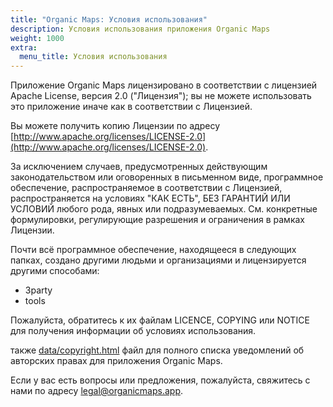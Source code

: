 ```yaml
---
title: "Organic Maps: Условия использования"
description: Условия использования приложения Organic Maps
weight: 1000
extra:
  menu_title: Условия использования
---
```


Приложение Organic Maps лицензировано в соответствии с лицензией Apache License, версия 2.0 ("Лицензия");
вы не можете использовать это приложение иначе как в соответствии с Лицензией.

Вы можете получить копию Лицензии по адресу [http://www.apache.org/licenses/LICENSE-2.0](http://www.apache.org/licenses/LICENSE-2.0).

За исключением случаев, предусмотренных действующим законодательством или оговоренных в письменном виде, программное обеспечение, распространяемое в соответствии с Лицензией, распространяется на условиях "КАК ЕСТЬ", БЕЗ ГАРАНТИЙ ИЛИ УСЛОВИЙ любого рода, явных или подразумеваемых. См. конкретные формулировки, регулирующие разрешения и ограничения в рамках Лицензии.

Почти всё программное обеспечение, находящееся в следующих папках, создано другими людьми и
организациями и лицензируется другими способами:

- 3party
- tools

Пожалуйста, обратитесь к их файлам LICENCE, COPYING или NOTICE для получения информации об условиях использования.

также [data/copyright.html](https://htmlpreview.github.io/?https://github.com/organicmaps/organicmaps/master/data/copyright.html)
файл для полного списка уведомлений об авторских правах для приложения Organic Maps.

Если у вас есть вопросы или предложения, пожалуйста, свяжитесь с нами по адресу [legal@organicmaps.app](mailto:legal@organicmaps.app).

[github]: https://github.com/organicmaps/organicmaps
[license]: http://www.apache.org/licenses/LICENSE-2.0
[copyright]: https://htmlpreview.github.io/?https://github.com/organicmaps/organicmaps/master/data/copyright.html
